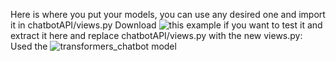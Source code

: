 Here is where you put your models, you can use any desired one and import it in chatbotAPI/views.py
Download ![this example](https://mega.nz/file/4rhSGAKQ#fA1CAPHyc8Dp3sXnFUwUmKgNBruIwMUAKOu04J9wOvg) if you want to test it and extract it here and replace chatbotAPI/views.py with the new views.py:
Used the ![transformers_chatbot](https://colab.research.google.com/github/tensorflow/examples/blob/master/community/en/transformer_chatbot.ipynb) model
